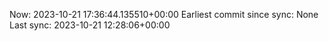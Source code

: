 Now: 2023-10-21 17:36:44.135510+00:00 Earliest commit since sync: None Last sync: 2023-10-21 12:28:06+00:00
